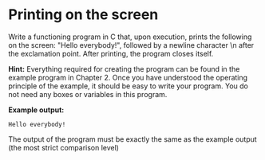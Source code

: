 # Printing on the screen


Write a functioning program in C that, upon execution, prints the following on the screen: "Hello everybody!", followed by a newline character \n after the exclamation point. After printing, the program closes itself.

**Hint:**
Everything required for creating the program can be found in the example program in Chapter 2. Once you have understood the operating principle of the example, it should be easy to write your program. You do not need any boxes or variables in this program.

**Example output:**

```
Hello everybody!
```

The output of the program must be exactly the same as the example output (the most strict comparison level)
